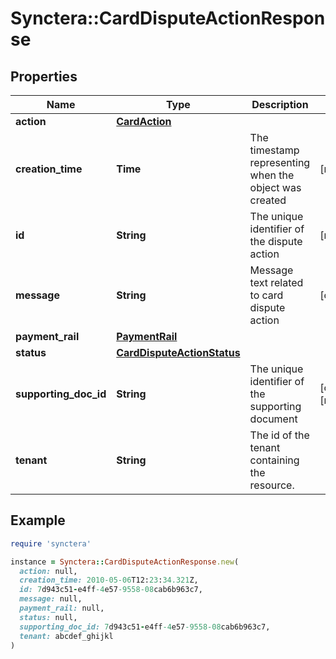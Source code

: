 # Synctera::CardDisputeActionResponse

## Properties

| Name | Type | Description | Notes |
| ---- | ---- | ----------- | ----- |
| **action** | [**CardAction**](CardAction.md) |  |  |
| **creation_time** | **Time** | The timestamp representing when the object was created | [readonly] |
| **id** | **String** | The unique identifier of the dispute action | [readonly] |
| **message** | **String** | Message text related to card dispute action | [optional] |
| **payment_rail** | [**PaymentRail**](PaymentRail.md) |  |  |
| **status** | [**CardDisputeActionStatus**](CardDisputeActionStatus.md) |  |  |
| **supporting_doc_id** | **String** | The unique identifier of the supporting document | [optional][readonly] |
| **tenant** | **String** | The id of the tenant containing the resource.  |  |

## Example

```ruby
require 'synctera'

instance = Synctera::CardDisputeActionResponse.new(
  action: null,
  creation_time: 2010-05-06T12:23:34.321Z,
  id: 7d943c51-e4ff-4e57-9558-08cab6b963c7,
  message: null,
  payment_rail: null,
  status: null,
  supporting_doc_id: 7d943c51-e4ff-4e57-9558-08cab6b963c7,
  tenant: abcdef_ghijkl
)
```

